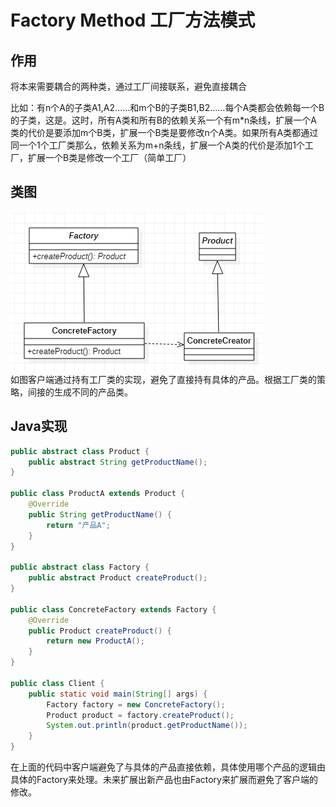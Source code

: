 # Factory Method 工厂方法模式
## 作用
将本来需要耦合的两种类，通过工厂间接联系，避免直接耦合

比如：有n个A的子类A1,A2……和m个B的子类B1,B2……每个A类都会依赖每一个B的子类，这是。这时，所有A类和所有B的依赖关系一个有m*n条线，扩展一个A类的代价是要添加m个B类，扩展一个B类是要修改n个A类。如果所有A类都通过同一个1个工厂类那么，依赖关系为m+n条线，扩展一个A类的代价是添加1个工厂，扩展一个B类是修改一个工厂（简单工厂）
## 类图
![工厂方法模式类图](res/factory_mathod_01.PNG)  
如图客户端通过持有工厂类的实现，避免了直接持有具体的产品。根据工厂类的策略，间接的生成不同的产品类。
## Java实现
```JAVA
public abstract class Product {
    public abstract String getProductName();
}

public class ProductA extends Product {
    @Override
    public String getProductName() {
        return "产品A";
    }
}

public abstract class Factory {
    public abstract Product createProduct();
}

public class ConcreteFactory extends Factory {
    @Override
    public Product createProduct() {
        return new ProductA();
    }
}

public class Client {
    public static void main(String[] args) {
        Factory factory = new ConcreteFactory();
        Product product = factory.createProduct();
        System.out.println(product.getProductName());
    }
}
```
在上面的代码中客户端避免了与具体的产品直接依赖，具体使用哪个产品的逻辑由具体的Factory来处理。未来扩展出新产品也由Factory来扩展而避免了客户端的修改。
